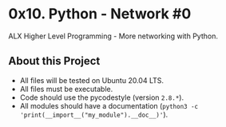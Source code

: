 # 0x10. Python - Network #0 #

ALX Higher Level Programming - More networking with Python.


## About this Project

- All files will be tested on Ubuntu 20.04 LTS.
- All files must be executable.
- Code should use the pycodestyle (version `2.8.*`).
- All modules should have a documentation (`python3 -c 'print(__import__("my_module").__doc__)'`).
